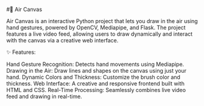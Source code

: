 #🎨 Air Canvas

Air Canvas is an interactive Python project that lets you draw in the air using hand gestures, powered by OpenCV, Mediapipe, and Flask. The project features a live video feed, allowing users to draw dynamically and interact with the canvas via a creative web interface.

✨ Features:

Hand Gesture Recognition: Detects hand movements using Mediapipe.
Drawing in the Air: Draw lines and shapes on the canvas using just your hand.
Dynamic Colors and Thickness: Customize the brush color and thickness.
Web Interface: A creative and responsive frontend built with HTML and CSS.
Real-Time Processing: Seamlessly combines live video feed and drawing in real-time.

